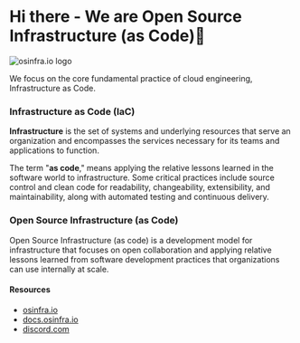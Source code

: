 # Hi there - We are Open Source Infrastructure (as Code)👋

![osinfra.io logo](https://user-images.githubusercontent.com/1610100/201447635-064be8ae-23ee-47bf-8a80-39f8b1a23cd1.png)

We focus on the core fundamental practice of cloud engineering, Infrastructure as Code.

### Infrastructure as Code (IaC)

**Infrastructure** is the set of systems and underlying resources that serve an organization and encompasses the services necessary for its teams and applications to function.

The term "**as code**," means applying the relative lessons learned in the software world to infrastructure. Some critical practices include source control and clean code for readability, changeability, extensibility, and maintainability, along with automated testing and continuous delivery.

### Open Source Infrastructure (as Code)

Open Source Infrastructure (as code) is a development model for infrastructure that focuses on open collaboration and applying relative lessons learned from software development practices that organizations can use internally at scale.

#### Resources

- [osinfra.io](https://www.osinfra.io)
- [docs.osinfra.io](https://docs.osinfra.io)
- [discord.com](https://discord.gg/QMC5PGY8rJ)
